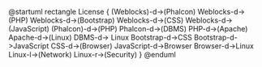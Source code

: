 @startuml
rectangle License {
  (Weblocks)-d->(Phalcon)
  Weblocks-d->(PHP)
  Weblocks-d->(Bootstrap)
  Weblocks-d->(CSS)
  Weblocks-d->(JavaScript)
  (Phalcon)-d->(PHP)
  Phalcon-d->(DBMS)
  PHP-d->(Apache)
  Apache-d->(Linux)
  DBMS-d-> Linux
  Bootstrap-d->CSS
  Bootstrap-d->JavaScript
  CSS-d->(Browser)
  JavaScript-d->Browser
  Browser-d->Linux
  Linux-l->(Network)
  Linux-r->(Security)
}
@enduml
